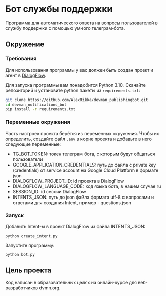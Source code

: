 # Бот службы поддержки
Программа для автоматического ответа на вопросы пользователей в службу поддержки с помощью умного телеграм-бота.

## Окружение

### Требования
Для использования программы у вас должен быть создан проект и агент в [DialogFlow](https://dialogflow.cloud.google.com/#/getStarted).

Для запуска программы вам понадобится Python 3.10. Скачайте репозиторий и установите python пакеты из `requirements.txt`:
```bash
git clone https://github.com/AlexRikka/devman_publishingbot.git
cd devman_notifications_bot
pip install -r requirements.txt
```

### Переменные окружения
Часть настроек проекта берётся из переменных окружения. Чтобы их определить, создайте файл `.env` в корне проекта и добавьте в него следующие переменные:
- TG_BOT_TOKEN: токен телеграм бота, с которым будут общаться пользователи
- GOOGLE_APPLICATION_CREDENTIALS: путь до файла с private key (credentials) от service account на Google Cloud Platform в формате json
- DIALOGFLOW_PROJECT_ID: id проекта в DialogFlow
- DIALOGFLOW_LANGUAGE_CODE: код языка бота, в нашем случае ru
- SESSION_ID: id сессии DialogFlow
- INTENTS_JSON: путь до json файла формата utf-8 с вопросами и ответами для создания Intent, пример - questions.json

### Запуск
Добавить Intent-ы в проект DialogFlow из файла INTENTS_JSON:
```
python create_intent.py
```

Запустите программу:
```
python bot.py
```


## Цель проекта
Код написан в образовательных целях на онлайн-курсе для веб-разработчиков dvmn.org.